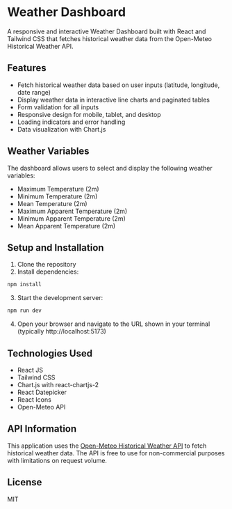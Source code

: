 # Weather Dashboard

A responsive and interactive Weather Dashboard built with React and Tailwind CSS that fetches historical weather data from the Open-Meteo Historical Weather API.

## Features

- Fetch historical weather data based on user inputs (latitude, longitude, date range)
- Display weather data in interactive line charts and paginated tables
- Form validation for all inputs
- Responsive design for mobile, tablet, and desktop
- Loading indicators and error handling
- Data visualization with Chart.js

## Weather Variables

The dashboard allows users to select and display the following weather variables:

- Maximum Temperature (2m)
- Minimum Temperature (2m)
- Mean Temperature (2m)
- Maximum Apparent Temperature (2m)
- Minimum Apparent Temperature (2m)
- Mean Apparent Temperature (2m)

## Setup and Installation

1. Clone the repository
2. Install dependencies:

```bash
npm install
```

3. Start the development server:

```bash
npm run dev
```

4. Open your browser and navigate to the URL shown in your terminal (typically http://localhost:5173)

## Technologies Used

- React JS
- Tailwind CSS
- Chart.js with react-chartjs-2
- React Datepicker
- React Icons
- Open-Meteo API

## API Information

This application uses the [Open-Meteo Historical Weather API](https://open-meteo.com/en/docs/historical-weather-api) to fetch historical weather data. The API is free to use for non-commercial purposes with limitations on request volume.

## License

MIT